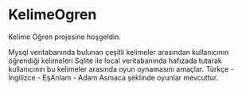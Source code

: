 # KelimeOgren
Kelime Öğren projesine hoşgeldin.

Mysql veritabanında bulunan çeşitli kelimeler arasından kullanıcının öğrendiği kelimeleri Sqlite ile local veritabanında hafızada tutarak kullanıcının bu kelimeler arasında oyun oynamasını amaçlar.
Türkçe - İngilizce - EşAnlam - Adam Asmaca şeklinde oyunlar mevcuttur.




